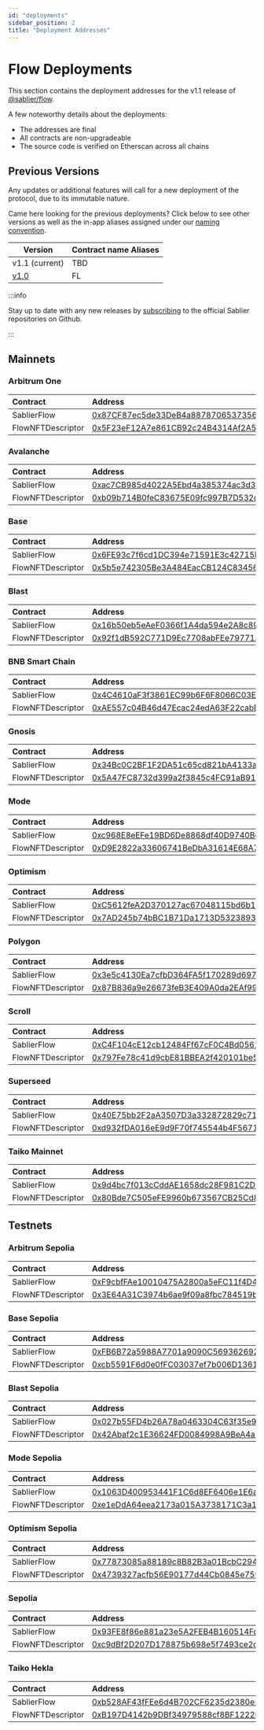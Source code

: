 ```yaml
---
id: "deployments"
sidebar_position: 2
title: "Deployment Addresses"
---
```


# Flow Deployments

This section contains the deployment addresses for the v1.1 release of
[@sablier/flow](https://npmjs.com/package/@sablier/flow/v/1.1.0).

A few noteworthy details about the deployments:

- The addresses are final
- All contracts are non-upgradeable
- The source code is verified on Etherscan across all chains

## Previous Versions

Any updates or additional features will call for a new deployment of the protocol, due to its immutable nature.

Came here looking for the previous deployments? Click below to see other versions as well as the in-app aliases assigned
under our [naming convention](/api/flow/the-graph/structure#identifying).

| Version                                        | Contract name Aliases |
| ---------------------------------------------- | --------------------- |
| v1.1 (current)                                 | TBD                   |
| [v1.0](/guides/flow/previous-deployments/v1.0) | FL                    |

:::info

Stay up to date with any new releases by [subscribing](https://x.com/Sablier/status/1821220784661995627) to the official
Sablier repositories on Github.

:::

## Mainnets

### Arbitrum One

| Contract          | Address                                                                                                              | Deployment                                                                  |
| :---------------- | :------------------------------------------------------------------------------------------------------------------- | :-------------------------------------------------------------------------- |
| SablierFlow       | [0x87CF87ec5de33DeB4a88787065373563Ba85Ee72](https://arbiscan.io/address/0x87CF87ec5de33DeB4a88787065373563Ba85Ee72) | [v1.1.0](https://github.com/sablier-labs/deployments/blob/main/flow/v1.1.0) |
| FlowNFTDescriptor | [0x5F23eF12A7e861CB92c24B4314Af2A5F363CDD4F](https://arbiscan.io/address/0x5F23eF12A7e861CB92c24B4314Af2A5F363CDD4F) | [v1.1.0](https://github.com/sablier-labs/deployments/blob/main/flow/v1.1.0) |

### Avalanche

| Contract          | Address                                                                                                               | Deployment                                                                  |
| :---------------- | :-------------------------------------------------------------------------------------------------------------------- | :-------------------------------------------------------------------------- |
| SablierFlow       | [0xac7CB985d4022A5Ebd4a385374ac3d3B487b3C63](https://snowtrace.io/address/0xac7CB985d4022A5Ebd4a385374ac3d3B487b3C63) | [v1.1.0](https://github.com/sablier-labs/deployments/blob/main/flow/v1.1.0) |
| FlowNFTDescriptor | [0xb09b714B0feC83675E09fc997B7D532cF6620326](https://snowtrace.io/address/0xb09b714B0feC83675E09fc997B7D532cF6620326) | [v1.1.0](https://github.com/sablier-labs/deployments/blob/main/flow/v1.1.0) |

### Base

| Contract          | Address                                                                                                               | Deployment                                                                  |
| :---------------- | :-------------------------------------------------------------------------------------------------------------------- | :-------------------------------------------------------------------------- |
| SablierFlow       | [0x6FE93c7f6cd1DC394e71591E3c42715Be7180A6A](https://basescan.org/address/0x6FE93c7f6cd1DC394e71591E3c42715Be7180A6A) | [v1.1.0](https://github.com/sablier-labs/deployments/blob/main/flow/v1.1.0) |
| FlowNFTDescriptor | [0x5b5e742305Be3A484EacCB124C83456463c24E6a](https://basescan.org/address/0x5b5e742305Be3A484EacCB124C83456463c24E6a) | [v1.1.0](https://github.com/sablier-labs/deployments/blob/main/flow/v1.1.0) |

### Blast

| Contract          | Address                                                                                                               | Deployment                                                                  |
| :---------------- | :-------------------------------------------------------------------------------------------------------------------- | :-------------------------------------------------------------------------- |
| SablierFlow       | [0x16b50eb5eAeF0366f1A4da594e2A8c8943A297e0](https://blastscan.io/address/0x16b50eb5eAeF0366f1A4da594e2A8c8943A297e0) | [v1.1.0](https://github.com/sablier-labs/deployments/blob/main/flow/v1.1.0) |
| FlowNFTDescriptor | [0x92f1dB592C771D9Ec7708abFEe79771AbC1b4fAd](https://blastscan.io/address/0x92f1dB592C771D9Ec7708abFEe79771AbC1b4fAd) | [v1.1.0](https://github.com/sablier-labs/deployments/blob/main/flow/v1.1.0) |

### BNB Smart Chain

| Contract          | Address                                                                                                              | Deployment                                                                  |
| :---------------- | :------------------------------------------------------------------------------------------------------------------- | :-------------------------------------------------------------------------- |
| SablierFlow       | [0x4C4610aF3f3861EC99b6F6F8066C03E4C3a0E023](https://bscscan.com/address/0x4C4610aF3f3861EC99b6F6F8066C03E4C3a0E023) | [v1.1.0](https://github.com/sablier-labs/deployments/blob/main/flow/v1.1.0) |
| FlowNFTDescriptor | [0xAE557c04B46d47Ecac24edA63F22cabB4571Da61](https://bscscan.com/address/0xAE557c04B46d47Ecac24edA63F22cabB4571Da61) | [v1.1.0](https://github.com/sablier-labs/deployments/blob/main/flow/v1.1.0) |

### Gnosis

| Contract          | Address                                                                                                                | Deployment                                                                  |
| :---------------- | :--------------------------------------------------------------------------------------------------------------------- | :-------------------------------------------------------------------------- |
| SablierFlow       | [0x34Bc0C2BF1F2DA51c65cd821bA4133aFCacdb8f5](https://gnosisscan.io/address/0x34Bc0C2BF1F2DA51c65cd821bA4133aFCacdb8f5) | [v1.1.0](https://github.com/sablier-labs/deployments/blob/main/flow/v1.1.0) |
| FlowNFTDescriptor | [0x5A47FC8732d399a2f3845c4FC91aB91bb97da31F](https://gnosisscan.io/address/0x5A47FC8732d399a2f3845c4FC91aB91bb97da31F) | [v1.1.0](https://github.com/sablier-labs/deployments/blob/main/flow/v1.1.0) |

### Mode

| Contract          | Address                                                                                                                        | Deployment                                                                  |
| :---------------- | :----------------------------------------------------------------------------------------------------------------------------- | :-------------------------------------------------------------------------- |
| SablierFlow       | [0xc968E8eEFe19BD6De8868df40D9740Be127a172a](https://explorer.mode.network/address/0xc968E8eEFe19BD6De8868df40D9740Be127a172a) | [v1.1.0](https://github.com/sablier-labs/deployments/blob/main/flow/v1.1.0) |
| FlowNFTDescriptor | [0xD9E2822a33606741BeDbA31614E68A745e430102](https://explorer.mode.network/address/0xD9E2822a33606741BeDbA31614E68A745e430102) | [v1.1.0](https://github.com/sablier-labs/deployments/blob/main/flow/v1.1.0) |

### Optimism

| Contract          | Address                                                                                                                          | Deployment                                                                  |
| :---------------- | :------------------------------------------------------------------------------------------------------------------------------- | :-------------------------------------------------------------------------- |
| SablierFlow       | [0xC5612feA2D370127ac67048115bd6b1dF7b7F7C0](https://optimistic.etherscan.io/address/0xC5612feA2D370127ac67048115bd6b1dF7b7F7C0) | [v1.1.0](https://github.com/sablier-labs/deployments/blob/main/flow/v1.1.0) |
| FlowNFTDescriptor | [0x7AD245b74bBC1B71Da1713D53238931F791b90A3](https://optimistic.etherscan.io/address/0x7AD245b74bBC1B71Da1713D53238931F791b90A3) | [v1.1.0](https://github.com/sablier-labs/deployments/blob/main/flow/v1.1.0) |

### Polygon

| Contract          | Address                                                                                                                  | Deployment                                                                  |
| :---------------- | :----------------------------------------------------------------------------------------------------------------------- | :-------------------------------------------------------------------------- |
| SablierFlow       | [0x3e5c4130Ea7cfbD364FA5f170289d697865cA94b](https://polygonscan.com/address/0x3e5c4130Ea7cfbD364FA5f170289d697865cA94b) | [v1.1.0](https://github.com/sablier-labs/deployments/blob/main/flow/v1.1.0) |
| FlowNFTDescriptor | [0x87B836a9e26673feB3E409A0da2EAf99C79f26C3](https://polygonscan.com/address/0x87B836a9e26673feB3E409A0da2EAf99C79f26C3) | [v1.1.0](https://github.com/sablier-labs/deployments/blob/main/flow/v1.1.0) |

### Scroll

| Contract          | Address                                                                                                                 | Deployment                                                                  |
| :---------------- | :---------------------------------------------------------------------------------------------------------------------- | :-------------------------------------------------------------------------- |
| SablierFlow       | [0xC4F104cE12cb12484Ff67cF0C4Bd0561F0014ec2](https://scrollscan.com/address/0xC4F104cE12cb12484Ff67cF0C4Bd0561F0014ec2) | [v1.1.0](https://github.com/sablier-labs/deployments/blob/main/flow/v1.1.0) |
| FlowNFTDescriptor | [0x797Fe78c41d9cbE81BBEA2f420101be5e47d2aFf](https://scrollscan.com/address/0x797Fe78c41d9cbE81BBEA2f420101be5e47d2aFf) | [v1.1.0](https://github.com/sablier-labs/deployments/blob/main/flow/v1.1.0) |

### Superseed

| Contract          | Address                                                                                                                         | Deployment                                                                  |
| :---------------- | :------------------------------------------------------------------------------------------------------------------------------ | :-------------------------------------------------------------------------- |
| SablierFlow       | [0x40E75bb2F2aA3507D3a332872829c71be19eF623](https://explorer.superseed.xyz/address/0x40E75bb2F2aA3507D3a332872829c71be19eF623) | [v1.1.0](https://github.com/sablier-labs/deployments/blob/main/flow/v1.1.0) |
| FlowNFTDescriptor | [0xd932fDA016eE9d9F70f745544b4F56715b1E723b](https://explorer.superseed.xyz/address/0xd932fDA016eE9d9F70f745544b4F56715b1E723b) | [v1.1.0](https://github.com/sablier-labs/deployments/blob/main/flow/v1.1.0) |

### Taiko Mainnet

| Contract          | Address                                                                                                               | Deployment                                                                  |
| :---------------- | :-------------------------------------------------------------------------------------------------------------------- | :-------------------------------------------------------------------------- |
| SablierFlow       | [0x9d4bc7f013cCddAE1658dc28F981C2D424d7F0Dd](https://taikoscan.io/address/0x9d4bc7f013cCddAE1658dc28F981C2D424d7F0Dd) | [v1.1.0](https://github.com/sablier-labs/deployments/blob/main/flow/v1.1.0) |
| FlowNFTDescriptor | [0x80Bde7C505eFE9960b673567CB25Cd8af85552BE](https://taikoscan.io/address/0x80Bde7C505eFE9960b673567CB25Cd8af85552BE) | [v1.1.0](https://github.com/sablier-labs/deployments/blob/main/flow/v1.1.0) |

## Testnets

### Arbitrum Sepolia

| Contract          | Address                                                                                                                      | Deployment                                                                  |
| :---------------- | :--------------------------------------------------------------------------------------------------------------------------- | :-------------------------------------------------------------------------- |
| SablierFlow       | [0xF9cbfFAe10010475A2800a5eFC11f4D4780cA48d](https://sepolia.arbiscan.io/address/0xF9cbfFAe10010475A2800a5eFC11f4D4780cA48d) | [v1.1.0](https://github.com/sablier-labs/deployments/blob/main/flow/v1.1.0) |
| FlowNFTDescriptor | [0x3E64A31C3974b6ae9f09a8fbc784519bF551e795](https://sepolia.arbiscan.io/address/0x3E64A31C3974b6ae9f09a8fbc784519bF551e795) | [v1.1.0](https://github.com/sablier-labs/deployments/blob/main/flow/v1.1.0) |

### Base Sepolia

| Contract          | Address                                                                                                                       | Deployment                                                                  |
| :---------------- | :---------------------------------------------------------------------------------------------------------------------------- | :-------------------------------------------------------------------------- |
| SablierFlow       | [0xFB6B72a5988A7701a9090C56936269241693a9CC](https://sepolia.basescan.org/address/0xFB6B72a5988A7701a9090C56936269241693a9CC) | [v1.1.0](https://github.com/sablier-labs/deployments/blob/main/flow/v1.1.0) |
| FlowNFTDescriptor | [0xcb5591F6d0e0fFC03037ef7b006D1361C6D33D25](https://sepolia.basescan.org/address/0xcb5591F6d0e0fFC03037ef7b006D1361C6D33D25) | [v1.1.0](https://github.com/sablier-labs/deployments/blob/main/flow/v1.1.0) |

### Blast Sepolia

| Contract          | Address                                                                                                                       | Deployment                                                                  |
| :---------------- | :---------------------------------------------------------------------------------------------------------------------------- | :-------------------------------------------------------------------------- |
| SablierFlow       | [0x027b55FD4b26A78a0463304C63f35e97A35246FD](https://sepolia.blastscan.io/address/0x027b55FD4b26A78a0463304C63f35e97A35246FD) | [v1.1.0](https://github.com/sablier-labs/deployments/blob/main/flow/v1.1.0) |
| FlowNFTDescriptor | [0x42Abaf2c1E36624FD0084998A9BeA4a753A93e45](https://sepolia.blastscan.io/address/0x42Abaf2c1E36624FD0084998A9BeA4a753A93e45) | [v1.1.0](https://github.com/sablier-labs/deployments/blob/main/flow/v1.1.0) |

### Mode Sepolia

| Contract          | Address                                                                                                                       | Deployment                                                                  |
| :---------------- | :---------------------------------------------------------------------------------------------------------------------------- | :-------------------------------------------------------------------------- |
| SablierFlow       | [0x1063D400953441F1C6d8EF6406e1E6aa5684B82d](https://sepolia.mode.network/address/0x1063D400953441F1C6d8EF6406e1E6aa5684B82d) | [v1.1.0](https://github.com/sablier-labs/deployments/blob/main/flow/v1.1.0) |
| FlowNFTDescriptor | [0xe1eDdA64eea2173a015A3738171C3a1C263324C7](https://sepolia.mode.network/address/0xe1eDdA64eea2173a015A3738171C3a1C263324C7) | [v1.1.0](https://github.com/sablier-labs/deployments/blob/main/flow/v1.1.0) |

### Optimism Sepolia

| Contract          | Address                                                                                                                                  | Deployment                                                                  |
| :---------------- | :--------------------------------------------------------------------------------------------------------------------------------------- | :-------------------------------------------------------------------------- |
| SablierFlow       | [0x77873085a88189c8B82B3a01BcbC294108D02805](https://sepolia.optimistic.etherscan.io/address/0x77873085a88189c8B82B3a01BcbC294108D02805) | [v1.1.0](https://github.com/sablier-labs/deployments/blob/main/flow/v1.1.0) |
| FlowNFTDescriptor | [0x4739327acfb56E90177d44Cb0845e759276BCA88](https://sepolia.optimistic.etherscan.io/address/0x4739327acfb56E90177d44Cb0845e759276BCA88) | [v1.1.0](https://github.com/sablier-labs/deployments/blob/main/flow/v1.1.0) |

### Sepolia

| Contract          | Address                                                                                                                       | Deployment                                                                  |
| :---------------- | :---------------------------------------------------------------------------------------------------------------------------- | :-------------------------------------------------------------------------- |
| SablierFlow       | [0x93FE8f86e881a23e5A2FEB4B160514Fd332576A6](https://sepolia.etherscan.io/address/0x93FE8f86e881a23e5A2FEB4B160514Fd332576A6) | [v1.1.0](https://github.com/sablier-labs/deployments/blob/main/flow/v1.1.0) |
| FlowNFTDescriptor | [0xc9dBf2D207D178875b698e5f7493ce2d8BA88994](https://sepolia.etherscan.io/address/0xc9dBf2D207D178875b698e5f7493ce2d8BA88994) | [v1.1.0](https://github.com/sablier-labs/deployments/blob/main/flow/v1.1.0) |

### Taiko Hekla

| Contract          | Address                                                                                                                       | Deployment                                                                  |
| :---------------- | :---------------------------------------------------------------------------------------------------------------------------- | :-------------------------------------------------------------------------- |
| SablierFlow       | [0xb528AF43fFEe6d4B702CF6235d2380e1828eD852](https://sepolia.taikoscan.io/address/0xb528AF43fFEe6d4B702CF6235d2380e1828eD852) | [v1.1.0](https://github.com/sablier-labs/deployments/blob/main/flow/v1.1.0) |
| FlowNFTDescriptor | [0xB197D4142b9DBf34979588cf8BF1222Ea3907916](https://sepolia.taikoscan.io/address/0xB197D4142b9DBf34979588cf8BF1222Ea3907916) | [v1.1.0](https://github.com/sablier-labs/deployments/blob/main/flow/v1.1.0) |
